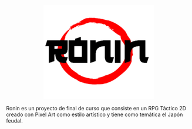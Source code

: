 <div style="text-align:center"><img src="Assets/Resources/iconroninedit.png" width="300"/></div>

Ronin es un proyecto de final de curso que consiste en un RPG Táctico 2D creado con Pixel Art como estilo artístico y tiene como temática el Japón feudal.
